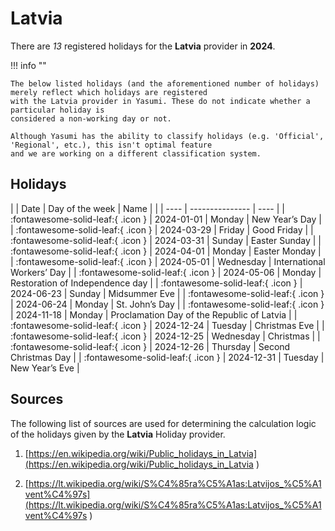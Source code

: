 # Latvia

There are _13_ registered holidays for the **Latvia** provider in **2024**.

!!! info ""

    The below listed holidays (and the aforementioned number of holidays) merely reflect which holidays are registered
    with the Latvia provider in Yasumi. These do not indicate whether a particular holiday is
    considered a non-working day or not.

    Although Yasumi has the ability to classify holidays (e.g. 'Official', 'Regional', etc.), this isn't optimal feature
    and we are working on a different classification system.

## Holidays

| | Date | Day of the week | Name |
| | ---- | --------------- | ---- |
| :fontawesome-solid-leaf:{ .icon } | 2024-01-01 | Monday | New Year’s Day |
| :fontawesome-solid-leaf:{ .icon } | 2024-03-29 | Friday | Good Friday |
| :fontawesome-solid-leaf:{ .icon } | 2024-03-31 | Sunday | Easter Sunday |
| :fontawesome-solid-leaf:{ .icon } | 2024-04-01 | Monday | Easter Monday |
| :fontawesome-solid-leaf:{ .icon } | 2024-05-01 | Wednesday | International Workers’ Day |
| :fontawesome-solid-leaf:{ .icon } | 2024-05-06 | Monday | Restoration of Independence day |
| :fontawesome-solid-leaf:{ .icon } | 2024-06-23 | Sunday | Midsummer Eve |
| :fontawesome-solid-leaf:{ .icon } | 2024-06-24 | Monday | St. John’s Day |
| :fontawesome-solid-leaf:{ .icon } | 2024-11-18 | Monday | Proclamation Day of the Republic of Latvia |
| :fontawesome-solid-leaf:{ .icon } | 2024-12-24 | Tuesday | Christmas Eve |
| :fontawesome-solid-leaf:{ .icon } | 2024-12-25 | Wednesday | Christmas |
| :fontawesome-solid-leaf:{ .icon } | 2024-12-26 | Thursday | Second Christmas Day |
| :fontawesome-solid-leaf:{ .icon } | 2024-12-31 | Tuesday | New Year’s Eve |

## Sources

The following list of sources are used for determining the calculation logic of
the holidays given by the **Latvia** Holiday provider.


1. [https://en.wikipedia.org/wiki/Public_holidays_in_Latvia](https://en.wikipedia.org/wiki/Public_holidays_in_Latvia )
   
1. [https://lt.wikipedia.org/wiki/S%C4%85ra%C5%A1as:Latvijos_%C5%A1vent%C4%97s](https://lt.wikipedia.org/wiki/S%C4%85ra%C5%A1as:Latvijos_%C5%A1vent%C4%97s )
   
